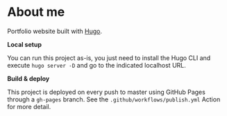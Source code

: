 # About me

Portfolio website built with [Hugo](https://gohugo.io/).

**Local setup**

You can run this project as-is, you just need to install the Hugo CLI and execute `hugo server -D` and go to the indicated localhost URL.

**Build & deploy**

This project is deployed on every push to master using GitHub Pages through a `gh-pages` branch. See the `.github/workflows/publish.yml` Action for more detail.
